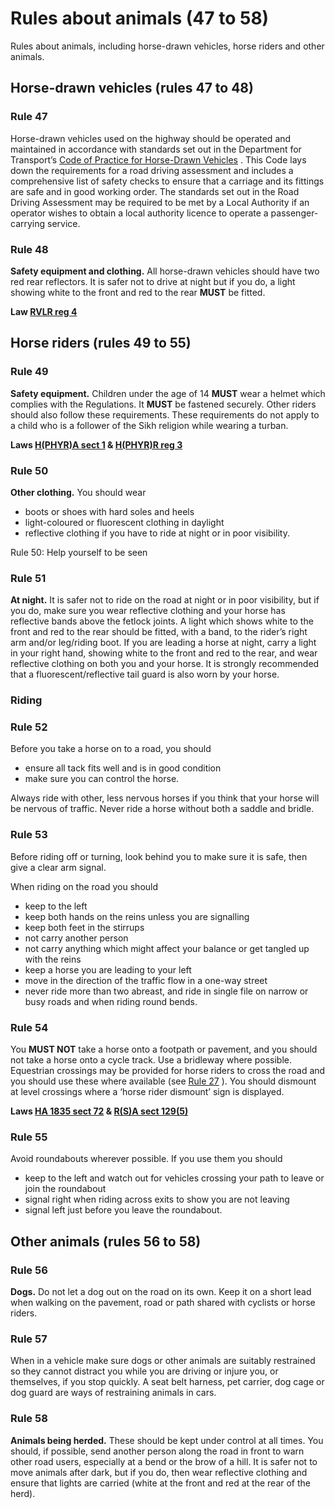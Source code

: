 
# Rules about animals (47 to 58)

Rules about animals, including horse-drawn vehicles, horse riders and other animals.

## Horse-drawn vehicles (rules 47 to 48)

### Rule 47

Horse-drawn vehicles used on the highway should be operated and maintained in accordance with standards set out in the Department for Transport’s [Code of Practice for Horse-Drawn Vehicles](https://www.gov.uk/government/publications/code-of-practice-for-horse-drawn-vehicles) . This Code lays down the requirements for a road driving assessment and includes a comprehensive list of safety checks to ensure that a carriage and its fittings are safe and in good working order. The standards set out in the Road Driving Assessment may be required to be met by a Local Authority if an operator wishes to obtain a local authority licence to operate a passenger-carrying service.

### Rule 48

**Safety equipment and clothing.** All horse-drawn vehicles should have two red rear reflectors. It is safer not to drive at night but if you do, a light showing white to the front and red to the rear **MUST** be fitted.

**Law [RVLR reg 4](http://www.legislation.gov.uk/uksi/1989/1796/regulation/4/made)**

## Horse riders (rules 49 to 55)

### Rule 49

**Safety equipment.** Children under the age of 14 **MUST** wear a helmet which complies with the Regulations. It **MUST** be fastened securely. Other riders should also follow these requirements. These requirements do not apply to a child who is a follower of the Sikh religion while wearing a turban.

**Laws [H(PHYR)A sect 1](http://www.legislation.gov.uk/ukpga/1990/25/section/1) & [H(PHYR)R reg 3](http://www.legislation.gov.uk/uksi/1992/1201/regulation/3/made)**

### Rule 50

**Other clothing.** You should wear

 * boots or shoes with hard soles and heels
 * light-coloured or fluorescent clothing in daylight
 * reflective clothing if you have to ride at night or in poor visibility.

 Rule 50: Help yourself to be seen 
### Rule 51

**At night.** It is safer not to ride on the road at night or in poor visibility, but if you do, make sure you wear reflective clothing and your horse has reflective bands above the fetlock joints. A light which shows white to the front and red to the rear should be fitted, with a band, to the rider’s right arm and/or leg/riding boot. If you are leading a horse at night, carry a light in your right hand, showing white to the front and red to the rear, and wear reflective clothing on both you and your horse. It is strongly recommended that a fluorescent/reflective tail guard is also worn by your horse.

### Riding

### Rule 52

Before you take a horse on to a road, you should

 * ensure all tack fits well and is in good condition
 * make sure you can control the horse.

Always ride with other, less nervous horses if you think that your horse will be nervous of traffic. Never ride a horse without both a saddle and bridle.

### Rule 53

Before riding off or turning, look behind you to make sure it is safe, then give a clear arm signal.

When riding on the road you should

 * keep to the left
 * keep both hands on the reins unless you are signalling
 * keep both feet in the stirrups
 * not carry another person
 * not carry anything which might affect your balance or get tangled up with the reins
 * keep a horse you are leading to your left
 * move in the direction of the traffic flow in a one-way street
 * never ride more than two abreast, and ride in single file on narrow or busy roads and when riding round bends.

### Rule 54

You **MUST NOT** take a horse onto a footpath or pavement, and you should not take a horse onto a cycle track. Use a bridleway where possible. Equestrian crossings may be provided for horse riders to cross the road and you should use these where available (see [Rule 27](rules-for-pedestrians-1-to-35.html#rule27) ). You should dismount at level crossings where a ‘horse rider dismount’ sign is displayed.

**Laws [HA 1835 sect 72](http://www.legislation.gov.uk/ukpga/Will4/5-6/50/section/72) & [R(S)A sect 129(5)](http://www.legislation.gov.uk/ukpga/1984/54/section/129)**

### Rule 55

Avoid roundabouts wherever possible. If you use them you should

 * keep to the left and watch out for vehicles crossing your path to leave or join the roundabout
 * signal right when riding across exits to show you are not leaving
 * signal left just before you leave the roundabout.

## Other animals (rules 56 to 58)

### Rule 56

**Dogs.** Do not let a dog out on the road on its own. Keep it on a short lead when walking on the pavement, road or path shared with cyclists or horse riders.

### Rule 57

When in a vehicle make sure dogs or other animals are suitably restrained so they cannot distract you while you are driving or injure you, or themselves, if you stop quickly. A seat belt harness, pet carrier, dog cage or dog guard are ways of restraining animals in cars.

### Rule 58

**Animals being herded.** These should be kept under control at all times. You should, if possible, send another person along the road in front to warn other road users, especially at a bend or the brow of a hill. It is safer not to move animals after dark, but if you do, then wear reflective clothing and ensure that lights are carried (white at the front and red at the rear of the herd).

